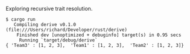 Exploring recursive trait resolution.

```
$ cargo run
   Compiling derive v0.1.0 (file:///Users/richard/Developer/rust/derive)
    Finished dev [unoptimized + debuginfo] target(s) in 0.95 secs
     Running `target/debug/derive`
{ 'Team3' : [1, 2, 3],  'Team1' : [1, 2, 3],  'Team2' : [1, 2, 3]}
```